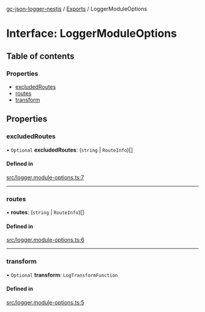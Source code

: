 [gc-json-logger-nestjs](../README.md) / [Exports](../modules.md) / LoggerModuleOptions

# Interface: LoggerModuleOptions

## Table of contents

### Properties

- [excludedRoutes](LoggerModuleOptions.md#excludedroutes)
- [routes](LoggerModuleOptions.md#routes)
- [transform](LoggerModuleOptions.md#transform)

## Properties

### excludedRoutes

• `Optional` **excludedRoutes**: (`string` \| `RouteInfo`)[]

#### Defined in

[src/logger.module-options.ts:7](https://github.com/igrek8/gc-json-logger-nestjs/blob/a0380bd/src/logger.module-options.ts#L7)

___

### routes

• **routes**: (`string` \| `RouteInfo`)[]

#### Defined in

[src/logger.module-options.ts:6](https://github.com/igrek8/gc-json-logger-nestjs/blob/a0380bd/src/logger.module-options.ts#L6)

___

### transform

• `Optional` **transform**: `LogTransformFunction`

#### Defined in

[src/logger.module-options.ts:5](https://github.com/igrek8/gc-json-logger-nestjs/blob/a0380bd/src/logger.module-options.ts#L5)

